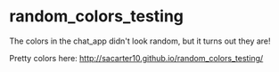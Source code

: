 # random_colors_testing
The colors in the chat_app didn't look random, but it turns out they are! 

Pretty colors here: http://sacarter10.github.io/random_colors_testing/
